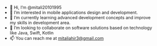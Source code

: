 - 👋 Hi, I’m @mitali20101995
- 👀 I’m interested in mobile applications design and development.
- 🌱 I’m currently learning advanced development concepts and improve my skills in development area.
- 💞️ I’m looking to collaborate on software solutions based on technology like Java, Swift, Kotlin
- 📫 You can reach me at mitaliahir3@gmail.com

<!---
mitali20101995/mitali20101995 is a ✨ special ✨ repository because its `README.md` (this file) appears on your GitHub profile.
You can click the Preview link to take a look at your changes.
--->
